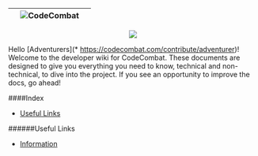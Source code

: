 ||![CodeCombat](http://www.owstartup.com/wp-content/uploads/2014/05/code-combat.png)||
|:-:|:-:|:-:|

<div style="text-align:center"><img src ="http://www.owstartup.com/wp-content/uploads/2014/05/code-combat.png" /></div>

Hello [Adventurers](* https://codecombat.com/contribute/adventurer)! Welcome to the developer wiki for CodeCombat. These documents are designed to give you everything you need to know, technical and non-technical, to dive into the project. If you see an opportunity to improve the docs, go ahead!

####Index
* [Useful Links](#useful-links)

######Useful Links
* [Information](https://codecombat.com/contribute/adventurer)

